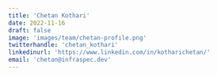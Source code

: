 ```yaml
---
title: 'Chetan Kothari'
date: 2022-11-16
draft: false
image: 'images/team/chetan-profile.png'
twitterhandle: 'chetan_kothari'
linkedinurl: 'https://www.linkedin.com/in/kotharichetan/'
email: 'chetan@infraspec.dev'
---
```

